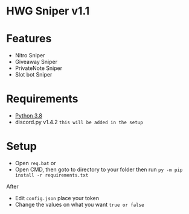 
# HWG Sniper v1.1

# Features
- Nitro Sniper
- Giveaway Sniper
- PrivateNote Sniper
- Slot bot Sniper

# Requirements

- [Python 3.8](https://www.python.org/downloads/release/python-380/)
- discord.py v1.4.2 `this will be added in the setup`

# Setup
- Open `req.bat`
or
- Open CMD, then goto to directory to your folder then run `py -m pip install -r requirements.txt`

After
- Edit `config.json` place your token
- Change the values on what you want `true or false`
